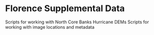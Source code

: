 # Florence Supplemental Data
Scripts for working with North Core Banks Hurricane DEMs
Scripts for working with image locations and metadata
